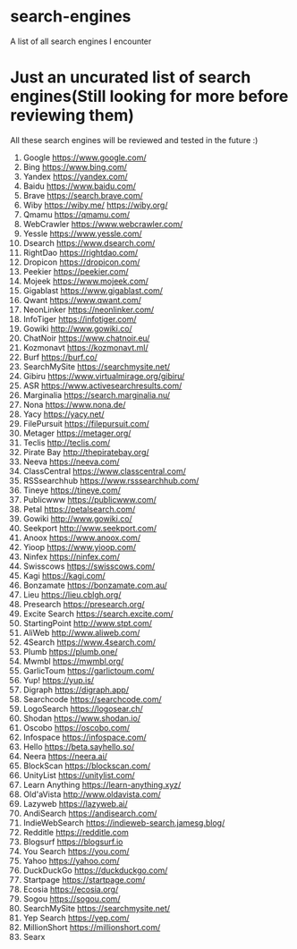 # search-engines
A list of all search engines I encounter

# Just an uncurated list of search engines(Still looking for more before reviewing them)

All these search engines will be reviewed and tested in the future :)

1. Google           https://www.google.com/
2. Bing             https://www.bing.com/
3. Yandex           https://yandex.com/
4. Baidu            https://www.baidu.com/
5. Brave            https://search.brave.com/
6. Wiby             https://wiby.me/  https://wiby.org/
7. Qmamu            https://qmamu.com/
8. WebCrawler       https://www.webcrawler.com/
9. Yessle           https://www.yessle.com/
10. Dsearch         https://www.dsearch.com/
11. RightDao        https://rightdao.com/
12. Dropicon        https://dropicon.com/
13. Peekier         https://peekier.com/
14. Mojeek          https://www.mojeek.com/
15. Gigablast       https://www.gigablast.com/
16. Qwant           https://www.qwant.com/
17. NeonLinker      https://neonlinker.com/
18. InfoTiger       https://infotiger.com/
19. Gowiki          http://www.gowiki.co/
20. ChatNoir        https://www.chatnoir.eu/
21. Kozmonavt       https://kozmonavt.ml/
22. Burf            https://burf.co/
23. SearchMySite    https://searchmysite.net/
24. Gibiru          https://www.virtualmirage.org/gibiru/
25. ASR             https://www.activesearchresults.com/
26. Marginalia      https://search.marginalia.nu/
27. Nona            https://www.nona.de/
28. Yacy            https://yacy.net/
29. FilePursuit     https://filepursuit.com/
30. Metager         https://metager.org/
31. Teclis          http://teclis.com/
32. Pirate Bay      http://thepiratebay.org/
33. Neeva           https://neeva.com/
34. ClassCentral    https://www.classcentral.com/
35. RSSsearchhub    https://www.rsssearchhub.com/
36. Tineye          https://tineye.com/
37. Publicwww       https://publicwww.com/
38. Petal           https://petalsearch.com/
39. Gowiki          http://www.gowiki.co/
40. Seekport        http://www.seekport.com/
41. Anoox           https://www.anoox.com/
42. Yioop           https://www.yioop.com/
43. Ninfex          https://ninfex.com/
44. Swisscows       https://swisscows.com/
45. Kagi            https://kagi.com/
46. Bonzamate       https://bonzamate.com.au/
47. Lieu            https://lieu.cblgh.org/
48. Presearch       https://presearch.org/
49. Excite Search   https://search.excite.com/
50. StartingPoint   http://www.stpt.com/
51. AliWeb          http://www.aliweb.com/
52. 4Search         https://www.4search.com/
53. Plumb           https://plumb.one/
54. Mwmbl           https://mwmbl.org/
55. GarlicToum      https://garlictoum.com/
56. Yup!            https://yup.is/
57. Digraph         https://digraph.app/
58. Searchcode      https://searchcode.com/
59. LogoSearch      https://logosear.ch/
60. Shodan          https://www.shodan.io/
61. Oscobo          https://oscobo.com/
62. Infospace       https://infospace.com/
63. Hello           https://beta.sayhello.so/
64. Neera           https://neera.ai/
65. BlockScan       https://blockscan.com/
66. UnityList       https://unitylist.com/
67. Learn Anything  https://learn-anything.xyz/
68. Old'aVista      http://www.oldavista.com/
69. Lazyweb         https://lazyweb.ai/
70. AndiSearch      https://andisearch.com/
71. IndieWebSearch  https://indieweb-search.jamesg.blog/
72. Redditle        https://redditle.com
73. Blogsurf        https://blogsurf.io   
74. You Search      https://you.com/
75. Yahoo           https://yahoo.com/
76. DuckDuckGo      https://duckduckgo.com/
77. Startpage       https://startpage.com/
78. Ecosia          https://ecosia.org/
79. Sogou           https://sogou.com/
80. SearchMySite    https://searchmysite.net/
81. Yep Search      https://yep.com/
82. MillionShort    https://millionshort.com/
83. Searx
